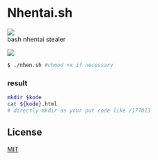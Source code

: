 # Nhentai.sh
![](https://img.shields.io/badge/codename-nhentai-hotpink)  
bash nhentai stealer  

![](https://1.bp.blogspot.com/-_nc5w76xI_Q/XUjMpitFwgI/AAAAAAAAJm0/IDyeJIRT4yc7L7qQJPL94zCAOH1AgnfygCLcBGAs/s1600/Screenshot_61.png)  

```sh
$ ./nhen.sh #chmod +x if necessary
```  

### result
```sh
mkdir $kode
cat ${kode}.html 
# directly mkdir as your put code like /177013
```  

## License
[MIT](https://choosealicense.com/licenses/mit/)
